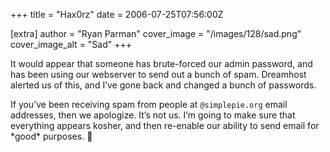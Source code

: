 +++
title = "Hax0rz"
date = 2006-07-25T07:56:00Z

[extra]
author = "Ryan Parman"
cover_image = "/images/128/sad.png"
cover_image_alt = "Sad"
+++

It would appear that someone has brute-forced our admin password, and has been using our webserver to send out a bunch of spam. Dreamhost alerted us of this, and I’ve gone back and changed a bunch of passwords.

If you’ve been receiving spam from people at `@simplepie.org` email addresses, then we apologize. It’s not us. I’m going to make sure that everything appears kosher, and then re-enable our ability to send email for \*good\* purposes. 🙂
